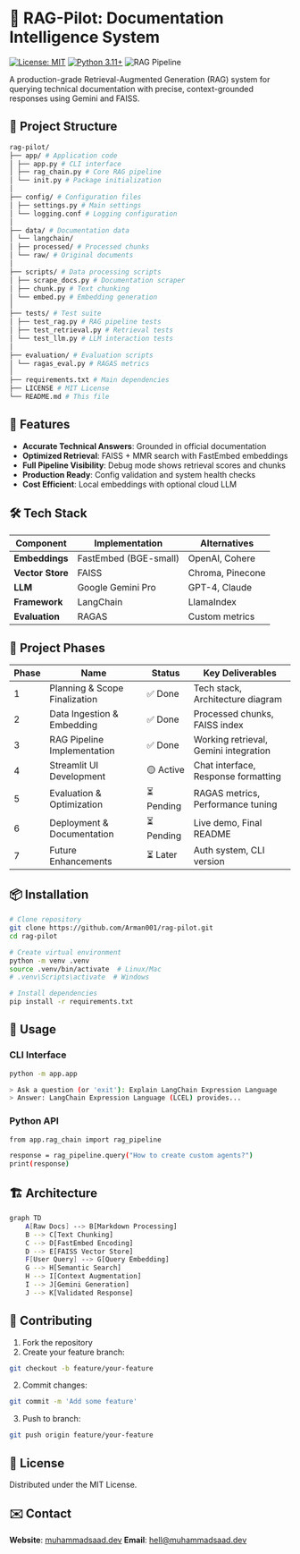 # 🧠 RAG-Pilot: Documentation Intelligence System

[![License: MIT](https://img.shields.io/badge/License-MIT-yellow.svg)](https://opensource.org/licenses/MIT)
[![Python 3.11+](https://img.shields.io/badge/python-3.11+-blue.svg)](https://www.python.org/downloads/)
![RAG Pipeline](https://img.shields.io/badge/Architecture-RAG_Pipeline-blueviolet)

A production-grade Retrieval-Augmented Generation (RAG) system for querying technical documentation with precise, context-grounded responses using Gemini and FAISS.
## 📂 Project Structure
``` bash
rag-pilot/
├── app/ # Application code
│ ├── app.py # CLI interface
│ ├── rag_chain.py # Core RAG pipeline
│ └── init.py # Package initialization
│
├── config/ # Configuration files
│ ├── settings.py # Main settings
│ └── logging.conf # Logging configuration
│
├── data/ # Documentation data
│ └── langchain/
│ ├── processed/ # Processed chunks
│ └── raw/ # Original documents
│
├── scripts/ # Data processing scripts
│ ├── scrape_docs.py # Documentation scraper
│ ├── chunk.py # Text chunking
│ └── embed.py # Embedding generation
│
├── tests/ # Test suite
│ ├── test_rag.py # RAG pipeline tests
│ ├── test_retrieval.py # Retrieval tests
│ └── test_llm.py # LLM interaction tests
│
├── evaluation/ # Evaluation scripts
│ └── ragas_eval.py # RAGAS metrics
│
├── requirements.txt # Main dependencies
├── LICENSE # MIT License
└── README.md # This file
```
## 🌟 Features

- **Accurate Technical Answers**: Grounded in official documentation
- **Optimized Retrieval**: FAISS + MMR search with FastEmbed embeddings
- **Full Pipeline Visibility**: Debug mode shows retrieval scores and chunks
- **Production Ready**: Config validation and system health checks
- **Cost Efficient**: Local embeddings with optional cloud LLM

## 🛠 Tech Stack

| Component           | Implementation       | Alternatives       |
|---------------------|----------------------|--------------------|
| **Embeddings**      | FastEmbed (BGE-small)| OpenAI, Cohere     |
| **Vector Store**    | FAISS                | Chroma, Pinecone   |
| **LLM**            | Google Gemini Pro    | GPT-4, Claude      |
| **Framework**      | LangChain            | LlamaIndex         |
| **Evaluation**     | RAGAS                | Custom metrics     |

## 📅 Project Phases

| Phase | Name                          | Status    | Key Deliverables                          |
|-------|-------------------------------|-----------|-------------------------------------------|
| 1     | Planning & Scope Finalization | ✅ Done   | Tech stack, Architecture diagram         |
| 2     | Data Ingestion & Embedding    | ✅ Done   | Processed chunks, FAISS index            |
| 3     | RAG Pipeline Implementation   | ✅ Done   | Working retrieval, Gemini integration    |
| 4     | Streamlit UI Development      | 🟡 Active | Chat interface, Response formatting      |
| 5     | Evaluation & Optimization     | ⏳ Pending| RAGAS metrics, Performance tuning        |
| 6     | Deployment & Documentation    | ⏳ Pending| Live demo, Final README                  |
| 7     | Future Enhancements           | ⏳ Later  | Auth system, CLI version                 |

## 📦 Installation

```bash
# Clone repository
git clone https://github.com/Arman001/rag-pilot.git
cd rag-pilot

# Create virtual environment
python -m venv .venv
source .venv/bin/activate  # Linux/Mac
# .venv\Scripts\activate  # Windows

# Install dependencies
pip install -r requirements.txt
```

## 🚀 Usage
### CLI Interface
```bash
python -m app.app

> Ask a question (or 'exit'): Explain LangChain Expression Language
> Answer: LangChain Expression Language (LCEL) provides...
```

### Python API
```bash
from app.rag_chain import rag_pipeline

response = rag_pipeline.query("How to create custom agents?")
print(response)
```

## 🏗️ Architecture
``` bash
graph TD
    A[Raw Docs] --> B[Markdown Processing]
    B --> C[Text Chunking]
    C --> D[FastEmbed Encoding]
    D --> E[FAISS Vector Store]
    F[User Query] --> G[Query Embedding]
    G --> H[Semantic Search]
    H --> I[Context Augmentation]
    I --> J[Gemini Generation]
    J --> K[Validated Response]
```
## 🤝 Contributing
1. Fork the repository
2. Create your feature branch:

``` bash
git checkout -b feature/your-feature
```
2. Commit changes:

```bash
git commit -m 'Add some feature'
```
3. Push to branch:

``` bash
git push origin feature/your-feature
```

## 📜 License

Distributed under the MIT License.

## ✉️ Contact
**Website**: [muhammadsaad.dev](https://www.muhammadsaad.dev/)
**Email**: hell@muhammadsaad.dev
